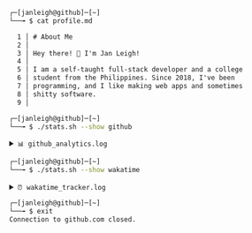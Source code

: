 ```bash
┌─[janleigh@github]─[~]
└──╼ $ cat profile.md
```

```markdown
  1 │ # About Me
  2 │ 
  3 │ Hey there! 👋 I'm Jan Leigh!
  4 │ 
  5 │ I am a self-taught full-stack developer and a college 
  6 │ student from the Philippines. Since 2018, I've been 
  7 │ programming, and I like making web apps and sometimes 
  8 │ shitty software.
  9 │ 
```

```bash
┌─[janleigh@github]─[~]
└──╼ $ ./stats.sh --show github
```

<details>
    <summary><code>📊 github_analytics.log</code></summary>
    
```
Loading GitHub statistics...
[████████████████████████████████] 100%
```

   ![Jan Leigh's GitHub stats](https://github-readme-stats.vercel.app/api?username=janleigh&show_icons=true&theme=dark&hide_border=true&bg_color=0d1117)

   ![Top Languages](https://github-readme-stats.vercel.app/api/top-langs/?username=janleigh&layout=compact&theme=dark&hide_border=true&bg_color=0d1117)
   
   ![GitHub Streak](https://streak-stats.demolab.com?user=janleigh&theme=dark&hide_border=true&background=0d1117)
</details>

```bash
┌─[janleigh@github]─[~]
└──╼ $ ./stats.sh --show wakatime
```

<details>
    <summary><code>⏰ wakatime_tracker.log</code></summary>
    
```
Fetching coding activity data...
[████████████████████████████████] 100%
```

   [![Wakatime stats](https://github-readme-stats.vercel.app/api/wakatime?username=janleigh&theme=dark&hide_border=true&bg_color=0d1117&layout=compact)](https://github.com/anuraghazra/github-readme-stats)
</details>

```bash
┌─[janleigh@github]─[~]
└──╼ $ exit
Connection to github.com closed.
```
